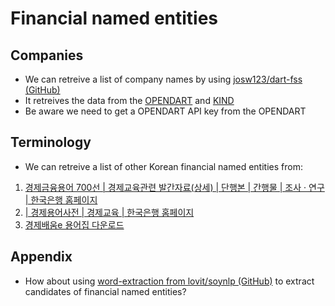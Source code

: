 # Financial named entities

## Companies

- We can retreive a list of company names by using [josw123/dart-fss (GitHub)](https://github.com/josw123/dart-fss)
- It retreives the data from the [OPENDART](https://opendart.fss.or.kr) and [KIND](https://kind.krx.co.kr)
- Be aware we need to get a OPENDART API key from the OPENDART

## Terminology

- We can retreive a list of other Korean financial named entities from:
1. [경제금융용어 700선 | 경제교육관련 발간자료(상세) | 단행본 | 간행물 | 조사 · 연구 | 한국은행 홈페이지](https://www.bok.or.kr/portal/bbs/B0000249/view.do?nttId=235017&menuNo=200765&pageIndex=1)
2. [| 경제용어사전 | 경제교육 | 한국은행 홈페이지](https://www.bok.or.kr/portal/ecEdu/ecWordDicary/search.do?menuNo=200688)
3. [경제배움e 용어집 다운로드](https://www.econedu.go.kr/cmm/FileDownload.do?atchFileId=cfb96467-fb19-45a1-a7b9-05f873af5c7a&atchSer=1)

## Appendix

- How about using [word-extraction from lovit/soynlp (GitHub)](https://github.com/lovit/soynlp#word-extraction) to extract candidates of financial named entities?